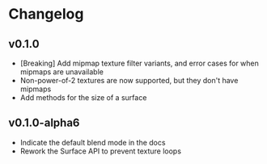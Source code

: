 # Changelog

## v0.1.0
- [Breaking] Add mipmap texture filter variants, and error cases for when mipmaps are unavailable
- Non-power-of-2 textures are now supported, but they don't have mipmaps
- Add methods for the size of a surface

## v0.1.0-alpha6
- Indicate the default blend mode in the docs
- Rework the Surface API to prevent texture loops
